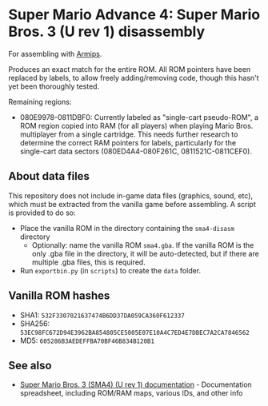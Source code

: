 # Super Mario Advance 4: Super Mario Bros. 3 (U rev 1) disassembly

For assembling with [Armips](https://github.com/Kingcom/armips).

Produces an exact match for the entire ROM. All ROM pointers have been replaced by labels, to allow freely adding/removing code, though this hasn't yet been thoroughly tested.

Remaining regions:
- 080E9978-0811DBF0: Currently labeled as "single-cart pseudo-ROM", a ROM region copied into RAM (for all players) when playing Mario Bros. multiplayer from a single cartridge. This needs further research to determine the correct RAM pointers for labels, particularly for the single-cart data sectors (080ED4A4-080F261C, 0811521C-0811CEF0).

## About data files
This repository does not include in-game data files (graphics, sound, etc), which must be extracted from the vanilla game before assembling. A script is provided to do so:
- Place the vanilla ROM in the directory containing the `sma4-disasm` directory
    - Optionally: name the vanilla ROM `sma4.gba`. If the vanilla ROM is the only .gba file in the directory, it will be auto-detected, but if there are multiple .gba files, this is required.
- Run `exportbin.py` (in `scripts`) to create the `data` folder.

## Vanilla ROM hashes
- SHA1: `532F3307021637474B6DD37DA059CA360F612337`
- SHA256: `53EC98FC672D94E3962BA854805CE5005E07E10A4C7ED4E7DBEC7A2CA7846562`
- MD5: `605286B3AEDEFFBA70BF46B834B120B1`

## See also
- [Super Mario Bros. 3 (SMA4) (U rev 1) documentation](https://docs.google.com/spreadsheets/d/11yqKUdmwM5VvnmiFArOUQOQbXO-p_nrHTId2JwMaEKQ/) - Documentation spreadsheet, including ROM/RAM maps, various IDs, and other info
